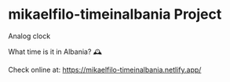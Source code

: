 # mikaelfilo-timeinalbania Project
Analog clock 

What time is it in Albania? 🕰

Check online at: https://mikaelfilo-timeinalbania.netlify.app/
